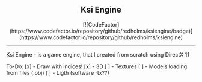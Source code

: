 <h2 align="center"> Ksi Engine </h2>

<div align="center">
   [![CodeFactor](https://www.codefactor.io/repository/github/redholms/ksiengine/badge)](https://www.codefactor.io/repository/github/redholms/ksiengine)
</div>

------------------------------------

Ksi Engine - is a game engine, that I created from scratch using DirectX 11

To-Do:
   [x] - Draw with indices!
   [x] - 3D
   [ ] - Textures
   [ ] - Models loading from files (.obj)
   [ ] - Ligth (software rtx??)
